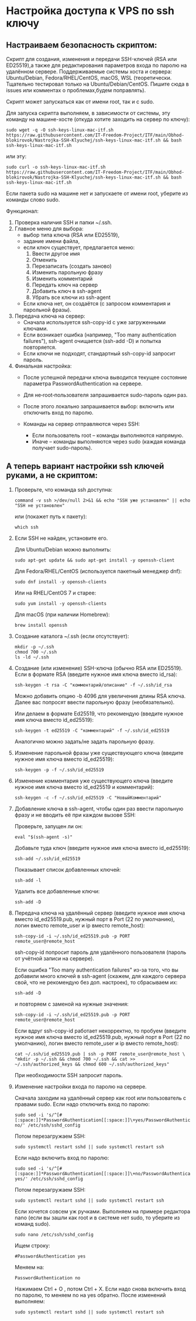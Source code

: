 # Настройка доступа к VPS по ssh ключу

## Настраиваем безопасность скриптом:

Скрипт для создания, изменения и передачи SSH-ключей (RSA или ED25519),а также для редактирования параметров входа по паролю на удалённом сервере. Поддерживаемые системы хоста и сервера: Ubuntu/Debian, Fedora/RHEL/CentOS, macOS, WSL (теоретически. Тщательно тестировал только на Ubuntu/Debian/CentOS. Пишите сюда в issues или комментах о проблемах,будем поправлять).

Скрипт может запускаться как от имени root, так и с sudo.

Для запуска скрипта выполняем, в зависимости от системы, эту команду на машине-хосте (откуда хотите заходить на сервер по ключу):

```
sudo wget -q -O ssh-keys-linux-mac-itf.sh https://raw.githubusercontent.com/IT-Freedom-Project/ITF/main/Obhod-blokirovok/Nastrojka-SSH-Klyuchej/ssh-keys-linux-mac-itf.sh && bash ssh-keys-linux-mac-itf.sh
```

или эту:

```
sudo curl -o ssh-keys-linux-mac-itf.sh https://raw.githubusercontent.com/IT-Freedom-Project/ITF/main/Obhod-blokirovok/Nastrojka-SSH-Klyuchej/ssh-keys-linux-mac-itf.sh && bash ssh-keys-linux-mac-itf.sh
```

Если пакета sudo на машине нет и запускаете от имени root, уберите из команды слово sudo.

Функционал:
   1. Проверка наличия SSH и папки ~/.ssh.
   2. Главное меню для выбора:
         - выбор типа ключа (RSA или ED25519),
         - задание имени файла,
         - если ключ существует, предлагается меню:
             1) Ввести другое имя
             2) Отменить
             3) Перезаписать (создать заново)
             4) Изменить парольную фразу
             5) Изменить комментарий
             6) Передать ключ на сервер
             7) Добавить ключ в ssh-agent
             8) Убрать все ключи из ssh-agent
         - Если ключа нет, он создаётся (с запросом комментария и парольной фразы).
   3. Передача ключа на сервер:
         - Сначала используется ssh-copy-id с уже загруженными ключами.
         - Если возникает ошибка (например, "Too many authentication failures"),
           ssh-agent очищается (ssh-add -D) и попытка повторяется.
         - Если ключи не подходят, стандартный ssh-copy-id запросит пароль.
   4. Финальная настройка:
         - После успешной передачи ключа выводится текущее состояние параметра 
           PasswordAuthentication на сервере.
         - Для не‑root‑пользователя запрашивается sudo-пароль один раз.
         - После этого локально запрашивается выбор: включить или отключить вход по паролю.
         - Команды на сервер отправляются через SSH:
      
             - Если пользователь root – команды выполняются напрямую.
           -  Иначе – команды выполняются через sudo (каждая команда получает sudo-пароль).
           


## А теперь вариант настройки ssh ключей руками, а не скриптом:

1. Проверьте, что команда ssh доступна:
   ```
   command -v ssh >/dev/null 2>&1 && echo "SSH уже установлен" || echo "SSH не установлен"
   ```
   или (покажет путь к пакету):
   ```
   which ssh
   ```

2. Если SSH не найден, установите его.
   
   Для Ubuntu/Debian можно выполнить:
   ```
   sudo apt-get update && sudo apt-get install -y openssh-client
   ```

   Для Fedora/RHEL/CentOS (используется пакетный менеджер dnf):
   ```
   sudo dnf install -y openssh-clients
   ```
   
   Или на RHEL/CentOS 7 и старее:
   ```
   sudo yum install -y openssh-clients
   ```
   
   Для macOS (при наличии Homebrew):
   ```
   brew install openssh
   ```
   
3. Создание каталога ~/.ssh (если отсутствует):
   ```
   mkdir -p ~/.ssh
   chmod 700 ~/.ssh
   ls -ld ~/.ssh
   ```

4. Создание (или изменение) SSH-ключа (обычно RSA или ED25519).\
   Если в формате RSA (введите нужное имя ключа вместо id_rsa):
   ```
   ssh-keygen -t rsa -C "комментарий/описание" -f ~/.ssh/id_rsa
   ```
   Можно добавить опцию -b 4096 для увеличения длины RSA ключа. Далее вас попросят ввести парольную фразу (необязательно).
   
   Или делаем в формате Ed25519, что рекомендую (введите нужное имя ключа вместо id_ed25519):
   ```
   ssh-keygen -t ed25519 -C "комментарий" -f ~/.ssh/id_ed25519
   ```
   Аналогично можно задать/не задать парольную фразу.

5. Изменение парольной фразы уже существующего ключа (введите нужное имя ключа вместо id_ed25519):
   ```
   ssh-keygen -p -f ~/.ssh/id_ed25519
   ```

6. Изменение комментария уже существующего ключа (введите нужное имя ключа вместо id_ed25519 и комментарий):
   ```
   ssh-keygen -c -f ~/.ssh/id_ed25519 -C "НовыйКомментарий"
   ```

7. Добавление ключа в ssh-agent, чтобы один раз ввести парольную фразу и не вводить её при каждом вызове SSH:
   
   Проверьте, запущен ли он:
   ```
   eval "$(ssh-agent -s)"
   ```
   
   Добавьте туда ключ (введите нужное имя ключа вместо id_ed25519):
   ```
   ssh-add ~/.ssh/id_ed25519
   ```
   
   Показывает список добавленных ключей:
   ```
   ssh-add -l
   ```

    Удалить все добавленные ключи:
   ```
   ssh-add -D
   ```
   
8. Передача ключа на удалённый сервер (введите нужное имя ключа вместо id_ed25519.pub, нужный порт в Port (22 по умолчанию), логин вместо remote_user и ip вместо remote_host):
   ```
   ssh-copy-id -i ~/.ssh/id_ed25519.pub -p PORT remote_user@remote_host
   ```
   ssh-copy-id попросит пароль для удалённого пользователя (пароль от учётной записи на сервере).

   Если ошибка "Too many authentication failures" из-за того, что вы добавили много ключей в ssh-agent (скажем, для каждого сервера свой, что не рекомендую без доп. настроек), то сбрасываем их:
   ```
   ssh-add -D
   ```
   и повторяем c заменой на нужные значения:
   ```
   ssh-copy-id -i ~/.ssh/id_ed25519.pub -p PORT remote_user@remote_host
   ```

   Если вдруг ssh-copy-id работает некорректно, то пробуем (введите нужное имя ключа вместо id_ed25519.pub, нужный порт в Port (22 по умолчанию), логин вместо remote_user и ip вместо remote_host):
   ```
   cat ~/.ssh/id_ed25519.pub | ssh -p PORT remote_user@remote_host \
   "mkdir -p ~/.ssh && chmod 700 ~/.ssh && cat >> ~/.ssh/authorized_keys && chmod 600 ~/.ssh/authorized_keys"
   ```
   При необходимости SSH запросит пароль.

9. Изменение настройки входа по паролю на сервере.
    
   Сначала заходим на удалённый сервер как root или пользователь с правами sudo. 
   Если надо отключить вход по паролю:
   ```
   sudo sed -i 's/^[#[:space:]]*PasswordAuthentication[[:space:]]\+yes/PasswordAuthentication no/' /etc/ssh/sshd_config
   ```
   Потом перезагружаем SSH:
   ```|
   sudo systemctl restart sshd || sudo systemctl restart ssh
   ```
   Если надо включить вход по паролю:
   ```
   sudo sed -i 's/^[#[:space:]]*PasswordAuthentication[[:space:]]\+no/PasswordAuthentication yes/' /etc/ssh/sshd_config
   ```
   Потом перезагружаем SSH:
   ```|
   sudo systemctl restart sshd || sudo systemctl restart ssh
   ```
   Если хочется совсем уж ручками. Выполняем на примере редактора nano (если вы зашли как root и в системе нет sudo, то уберите из команд sudo).
   ```
   sudo nano /etc/ssh/sshd_config
   ```
   Ищем строку:
   ```
   #PasswordAuthentication yes
   ```
   Меняем на:
   ```
   PasswordAuthentication no
   ```
   Нажимаем Ctrl + O , потом Ctrl + X. Если надо снова включить вход по паролю, то меняем no на yes обратно.
   После изменений выполняем:
   ```
   sudo systemctl restart sshd || sudo systemctl restart ssh
   ```








